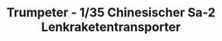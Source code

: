 ---
layout: product
title: "Trumpeter - 1/35 Chinesischer Sa-2 Lenkraketentransporter"
price: "6600" 
desc: "N/A"
img_path: "/assets/img/TRU00204.jpg"
brand: "N/A"
available: false
special_offer: false
new: false
soon: false
cat: "010000"
subcat: "013400"
subsubcat: "0N/A"
sifra: "TRU00204"
popular: false
---
